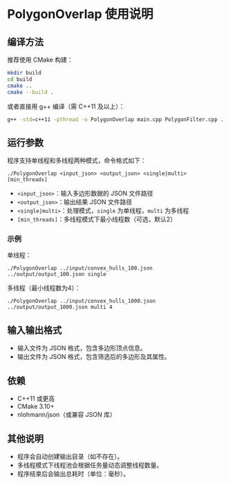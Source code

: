 # PolygonOverlap 使用说明

## 编译方法

推荐使用 CMake 构建：

```sh
mkdir build
cd build
cmake ..
cmake --build .
```

或者直接用 g++ 编译（需 C++11 及以上）：

```sh
g++ -std=c++11 -pthread -o PolygonOverlap main.cpp PolygonFilter.cpp ... # 省略其它源文件
```

## 运行参数

程序支持单线程和多线程两种模式，命令格式如下：

```
./PolygonOverlap <input_json> <output_json> <single|multi> [min_threads]
```

- `<input_json>`：输入多边形数据的 JSON 文件路径
- `<output_json>`：输出结果 JSON 文件路径
- `<single|multi>`：处理模式，`single` 为单线程，`multi` 为多线程
- `[min_threads]`：多线程模式下最小线程数（可选，默认2）

### 示例

单线程：
```
./PolygonOverlap ../input/convex_hulls_100.json ../output/output_100.json single
```

多线程（最小线程数为4）：
```
./PolygonOverlap ../input/convex_hulls_1000.json ../output/output_1000.json multi 4
```

## 输入输出格式

- 输入文件为 JSON 格式，包含多边形顶点信息。
- 输出文件为 JSON 格式，包含筛选后的多边形及其属性。

## 依赖

- C++11 或更高
- CMake 3.10+
- nlohmann/json（或兼容 JSON 库）

## 其他说明

- 程序会自动创建输出目录（如不存在）。
- 多线程模式下线程池会根据任务量动态调整线程数量。
- 程序结束后会输出总耗时（单位：毫秒）。
